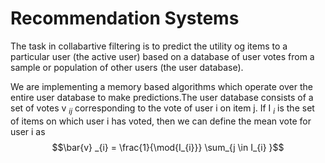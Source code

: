 # Recommendation Systems

The task in collabartive filtering is to predict the utility og items to a particular user (the active user) based on a database of user votes from a sample or population of other users (the user database).

We are implementing a memory based algorithms which operate over the entire user database to make predictions.The user database consists of a set of votes v $_{ij}$ corresponding to the vote of user i on item j. If I $_{i}$ is the set of items on which user i has voted, then we can define the mean vote for user i as $$\bar{v} _{i} = \frac{1}{\mod{I_{i}}} \sum_{j \in I_{i} }$$